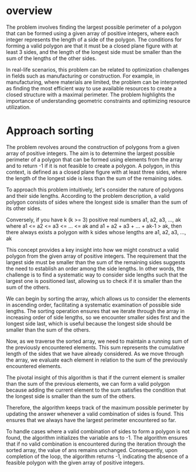 # overview
The problem involves finding the largest possible perimeter of a polygon that can be formed using a given array of positive integers, where each integer represents the length of a side of the polygon. The conditions for forming a valid polygon are that it must be a closed plane figure with at least 3 sides, and the length of the longest side must be smaller than the sum of the lengths of the other sides.

In real-life scenarios, this problem can be related to optimization challenges in fields such as manufacturing or construction. For example, in manufacturing, where materials are limited, the problem can be interpreted as finding the most efficient way to use available resources to create a closed structure with a maximal perimeter. The problem highlights the importance of understanding geometric constraints and optimizing resource utilization.


# Approach sorting
The problem revolves around the construction of polygons from a given array of positive integers. The aim is to determine the largest possible perimeter of a polygon that can be formed using elements from the array and to return -1 if it is not feasible to create a polygon. A polygon, in this context, is defined as a closed plane figure with at least three sides, where the length of the longest side is less than the sum of the remaining sides.

To approach this problem intuitively, let's consider the nature of polygons and their side lengths. According to the problem description, a valid polygon consists of sides where the longest side is smaller than the sum of its other sides.

Conversely, if you have k (k >= 3) positive real numbers a1, a2, a3, ..., ak where a1 <= a2 <= a3 <= ... <= ak and a1 + a2 + a3 + ... + ak-1 > ak, then there always exists a polygon with k sides whose lengths are a1, a2, a3, ..., ak


This concept provides a key insight into how we might construct a valid polygon from the given array of positive integers. The requirement that the largest side must be smaller than the sum of the remaining sides suggests the need to establish an order among the side lengths. In other words, the challenge is to find a systematic way to consider side lengths such that the largest one is positioned last, allowing us to check if it is smaller than the sum of the others.

We can begin by sorting the array, which allows us to consider the elements in ascending order, facilitating a systematic examination of possible side lengths. The sorting operation ensures that we iterate through the array in increasing order of side lengths, so we encounter smaller sides first and the longest side last, which is useful because the longest side should be smaller than the sum of the others.

Now, as we traverse the sorted array, we need to maintain a running sum of the previously encountered elements. This sum represents the cumulative length of the sides that we have already considered. As we move through the array, we evaluate each element in relation to the sum of the previously encountered elements.

The pivotal insight of this algorithm is that if the current element is smaller than the sum of the previous elements, we can form a valid polygon because adding the current element to the sum satisfies the condition that the longest side is smaller than the sum of the others.

Therefore, the algorithm keeps track of the maximum possible perimeter by updating the answer whenever a valid combination of sides is found. This ensures that we always have the largest perimeter encountered so far.

To handle cases where a valid combination of sides to form a polygon is not found, the algorithm initializes the variable ans to -1. The algorithm ensures that if no valid combination is encountered during the iteration through the sorted array, the value of ans remains unchanged. Consequently, upon completion of the loop, the algorithm returns -1, indicating the absence of a feasible polygon with the given array of positive integers.
